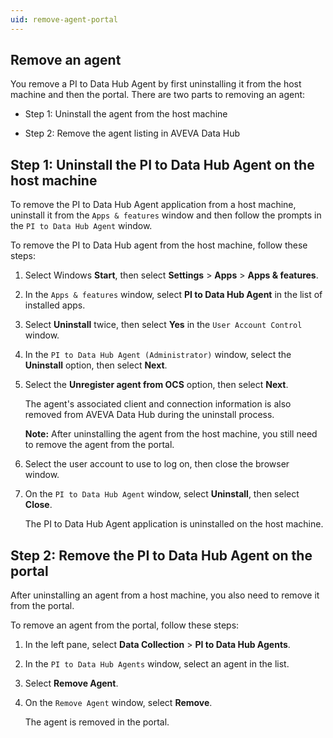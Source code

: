 ```yaml
---
uid: remove-agent-portal
---
```


## Remove an agent
<!-- AF 11/16/21 - This appears in the TOC twice. There should be a "PI to Data Hub Agent maintenance topic." Also the intro sentence and the following bullets are redundant. -->
You remove a PI to Data Hub Agent by first uninstalling it from the host machine and then the portal. There are two parts to removing an agent:

* Step 1: Uninstall the agent from the host machine

* Step 2: Remove the agent listing in AVEVA Data Hub  

## Step 1: Uninstall the PI to Data Hub Agent on the host machine

To remove the PI to Data Hub Agent application from a host machine, uninstall it from the `Apps & features` window and then follow the prompts in the `PI to Data Hub Agent` window.

To remove the PI to Data Hub agent from the host machine, follow these steps:

1. Select Windows **Start**, then select **Settings** > **Apps** > **Apps & features**.

1. In the `Apps & features` window, select **PI to Data Hub Agent** in the list of installed apps.
 
1. Select **Uninstall** twice, then select **Yes** in the `User Account Control` window.

1. In the `PI to Data Hub Agent (Administrator)` window, select the **Uninstall** option, then select **Next**.

1. Select the **Unregister agent from OCS** option, then select **Next**.

   The agent's associated client and connection information is also removed from AVEVA Data Hub during the uninstall process.

   **Note:** After uninstalling the agent from the host machine, you still need to remove the agent from the portal. 

1. Select the user account to use to log on, then close the browser window.<!--AF 11/16/21 When did a browser window open?-->

1. On the `PI to Data Hub Agent` window, select **Uninstall**, then select **Close**.

   The PI to Data Hub Agent application is uninstalled on the host machine.

## Step 2: Remove the PI to Data Hub Agent on the portal

After uninstalling an agent from a host machine, you also need to remove it from the portal.

To remove an agent from the portal, follow these steps:

1. In the left pane, select **Data Collection** > **PI to Data Hub Agents**.

1. In the `PI to Data Hub Agents` window, select an agent in the list.

1. Select **Remove Agent**.

1. On the `Remove Agent` window, select **Remove**.

   The agent is removed in the portal.
